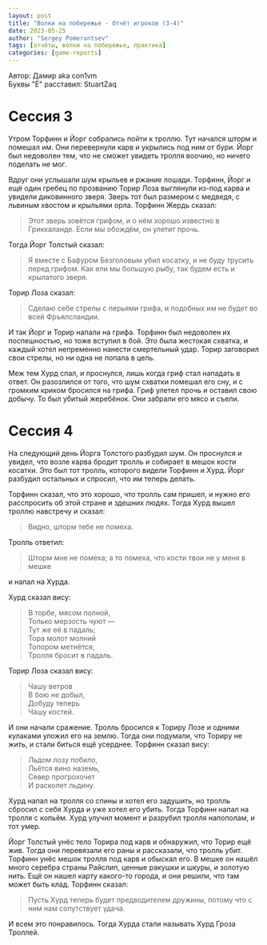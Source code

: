 ```yaml
---
layout: post
title: "Волки на побережье - Отчёт игроков (3-4)"
date: 2023-05-25
author: "Sergey Pomerantsev"
tags: [отчёты, волки на побережье, практика]
categories: [game-reports]
---
```


Автор: Дамир aka con1vm  
Буквы "Ё" расставил: StuartZaq

# Сессия 3

Утром Торфинн и Йорг собрались пойти к троллю. Тут начался шторм и помешал им. Они перевернули карв и укрылись под ним от бури. Йорг был недоволен тем, что не сможет увидеть тролля воочию, но ничего поделать не мог. 

Вдруг они услышали шум крыльев и ржание лошади. Торфинн, Йорг и ещё один гребец по прозванию Торир Лоза выглянули из-под карва и увидели диковинного зверя. Зверь тот был размером с медведя, с львиным хвостом и крыльями орла. Торфинн Жердь сказал:

> Этот зверь зовётся грифом, и о нём хорошо известно в Гриккаланде. Если мы обождём, он улетит прочь.

Тогда Йорг Толстый сказал:

> Я вместе с Бафуром Безголовым убил косатку, и не буду трусить перед грифом. Как ели мы большую рыбу, так будем есть и крылатого зверя. 

Торир Лоза сказал:

> Сделаю себе стрелы с перьями грифа, и подобных им не будет во всей Фръялсландии.

И так Йорг и Торир напали на грифа. Торфинн был недоволен их поспешностью, но тоже вступил в бой. Это была жестокая схватка, и каждый хотел непременно нанести смертельный удар. Торир заговорил свои стрелы, но ни одна не попала в цель.

Меж тем Хурд спал, и проснулся, лишь когда гриф стал нападать в ответ. Он разозлился от того, что шум схватки помешал его сну, и с громким криком бросился на грифа. Гриф улетел прочь и оставил свою добычу. То был убитый жеребёнок. Они забрали его мясо и съели.

# Сессия 4

На следующий день Йорга Толстого разбудил шум. Он проснулся и увидел, что возле карва бродит тролль и собирает в мешок кости косатки. Это был тот тролль, которого видели Торфинн и Хурд. Йорг разбудил остальных и спросил, что им теперь делать.

Торфинн сказал, что это хорошо, что тролль сам пришел, и нужно его расспросить об этой стране и здешних людях. Тогда Хурд вышел троллю навстречу и сказал:

> Видно, шторм тебе не помеха.

Тролль ответил:

> Шторм мне не помеха; а то помеха, что кости твои не у меня в мешке

и напал на Хурда.

Хурд сказал вису:

> В торбе, мясом полной,  
Только мерзость чуют —  
Тут же её в падаль;  
Тора молот молний  
Топором метнётся,  
Тролля бросит в падаль.

Торир Лоза сказал вису:

> Чашу ветров  
В бою не добыл,  
Добуду теперь  
Чашу костей.

И они начали сражение. Тролль бросился к Ториру Лозе и одними кулаками уложил его на землю. Тогда они подумали, что Ториру не жить, и стали биться ещё усерднее. Торфинн сказал вису:

> Льдом лозу побило,  
Льётся вино наземь,  
Север прогрохочет  
И расколет льдину.  

Хурд напал на тролля со спины и хотел его задушить, но тролль сбросил с себя Хурда и уже хотел его убить. Тогда Торфинн напал на тролля с копьём. Хурд улучил момент и разрубил тролля напополам, и тот умер.

Йорг Толстый унёс тело Торира под карв и обнаружил, что Торир ещё жив. Тогда они перевязали его раны и рассказали, что тролль убит. Торфинн унёс мешок тролля под карв и обыскал его. В мешке он нашёл много серебра страны Райслип, ценные ракушки и шкуры, и золотую нить. Ещё он нашел карту какого-то города, и они решили, что там может быть клад. Торфинн сказал:

> Пусть Хурд теперь будет предводителем дружины, потому что с ним нам сопутствует удача. 

И всем это понравилось. Тогда Хурда стали называть Хурд Гроза Троллей.
